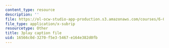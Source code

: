 ```yaml
---
content_type: resource
description: ''
file: https://ol-ocw-studio-app-production.s3.amazonaws.com/courses/6-033-computer-system-engineering-spring-2018/16566c0d3270f5e35467e164e382d0fb_r2_-2KW76ec.srt
file_type: application/x-subrip
resourcetype: Other
title: 3play caption file
uid: 16566c0d-3270-f5e3-5467-e164e382d0fb
---
```

